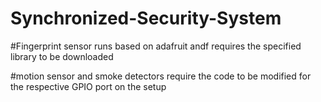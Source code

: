 # Synchronized-Security-System
#Fingerprint sensor runs based on adafruit andf requires the specified library to be downloaded

#motion sensor and smoke detectors require the code to be modified for the respective GPIO port on the setup
